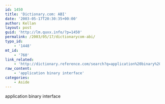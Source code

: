 ```yaml
---
id: 1450
title: 'Dictionary.com: ABI'
date: '2003-05-17T20:30:35+00:00'
author: Kellan
layout: post
guid: 'http://lm.quxx.info/?p=1450'
permalink: /2003/05/17/dictionarycom-abi/
typo_id:
    - '1448'
mt_id:
    - '760'
link_related:
    - 'http://dictionary.reference.com/search?q=application%20binary%20interface'
raw_content:
    - 'application binary interface'
categories:
    - Aside
---
```


application binary interface